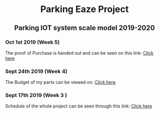 <html>
	<head>
		<title>Blog</title>
	</head>
	<body>
      <h1><center>Parking Eaze Project</center></h1>
      <h2><center>Parking IOT system scale model 2019-2020</center></h2>
    </body>
    	<h3>Oct 1st 2019 (Week 5)</h3>
	<p>The proof of Purchase is handed out and can be seen on this link: <a href="https://github.com/SainaKapoor/ParkingEaze/blob/master/documentation/purchase%20proof.docx">Click here</a></p>
	<h3>Sept 24th 2019 (Week 4)</h3>
	<p>The Budget of my parts can be viewed on: <a href="https://github.com/SainaKapoor/ParkingEaze/blob/master/documentation/Budget1.xlsx">Click here</a></p>
	<h3>Sept 17th 2019 (Week 3 )</h3>
	<P>Schedule of the whole project can be seen through this link: <a href="https://github.com/SainaKapoor/ParkingEaze/blob/master/documentation/Budget1.xlsx">Click here</a></p>
